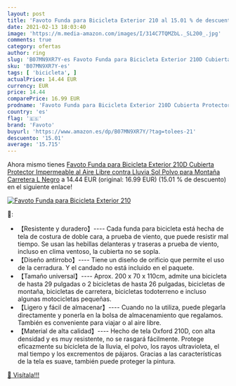 ```yaml
---
layout: post
title: 'Favoto Funda para Bicicleta Exterior 210 al 15.01 % de descuento'
date: 2021-02-13 18:03:40
image: 'https://m.media-amazon.com/images/I/314C7TQMZbL._SL200_.jpg'
comments: true
category: ofertas
author: ring
slug: 'B07MN9XR7Y-es Favoto Funda para Bicicleta Exterior 210D Cubierta...'
sku: 'B07MN9XR7Y-es'
tags: [ 'bicicleta', ]
actualPrice: 14.44 EUR
currency: EUR
price: 14.44
comparePrice: 16.99 EUR
prodname: 'Favoto Funda para Bicicleta Exterior 210D Cubierta Protector Impermeable al Aire Libre contra Lluvia Sol Polvo para Montaña Carretera L Negro'
country: 'es'
flag: '🇪🇸'
brand: 'Favoto'
buyurl: 'https://www.amazon.es/dp/B07MN9XR7Y/?tag=tolees-21'
descuento: '15.01'
average: '15.715'
---
```


Ahora mismo tienes [Favoto Funda para Bicicleta Exterior 210D Cubierta Protector Impermeable al Aire Libre contra Lluvia Sol Polvo para Montaña Carretera L Negro](https://www.amazon.es/dp/B07MN9XR7Y/?tag=tolees-21) a 14.44 EUR (original: 16.99 EUR) (15.01 %  de descuento) en el siguiente enlace!

[![Favoto Funda para Bicicleta Exterior 210](https://m.media-amazon.com/images/I/314C7TQMZbL._SL200_.jpg)](https://www.amazon.es/dp/B07MN9XR7Y/?tag=tolees-21)

🔎:

- 【Resistente y duradero】---- Cada funda para bicicleta está hecha de tela de costura de doble cara, a prueba de viento, que puede resistir mal tiempo. Se usan las hebillas delanteras y traseras a prueba de viento, incluso en clima ventoso, la cubierta no se sopla.
- 【Diseño antirrobo】---- Tiene un diseño de orificio que permite el uso de la cerradura. Y el candado no está incluido en el paquete.
- 【Tamaño universal】---- Aprox. 200 x 70 x 110cm, admite una bicicleta de hasta 29 pulgadas o 2 bicicletas de hasta 26 pulgadas, bicicletas de montaña, bicicletas de carretera, bicicletas todoterreno e incluso algunas motocicletas pequeñas.
- 【Ligero y fácil de almacenar】---- Cuando no la utiliza, puede plegarla directamente y ponerla en la bolsa de almacenamiento que regalamos. También es conveniente para viajar o al aire libre.
- 【Material de alta calidad】---- Hecho de tela Oxford 210D, con alta densidad y es muy resistente, no se rasgará fácilmente. Protege eficazmente su bicicleta de la lluvia, el polvo, los rayos ultravioleta, el mal tiempo y los excrementos de pájaros. Gracias a las características de la tela es suave, también puede proteger la pintura.

[🛒 Visítala!!!](https://www.amazon.es/dp/B07MN9XR7Y/?tag=tolees-21)
